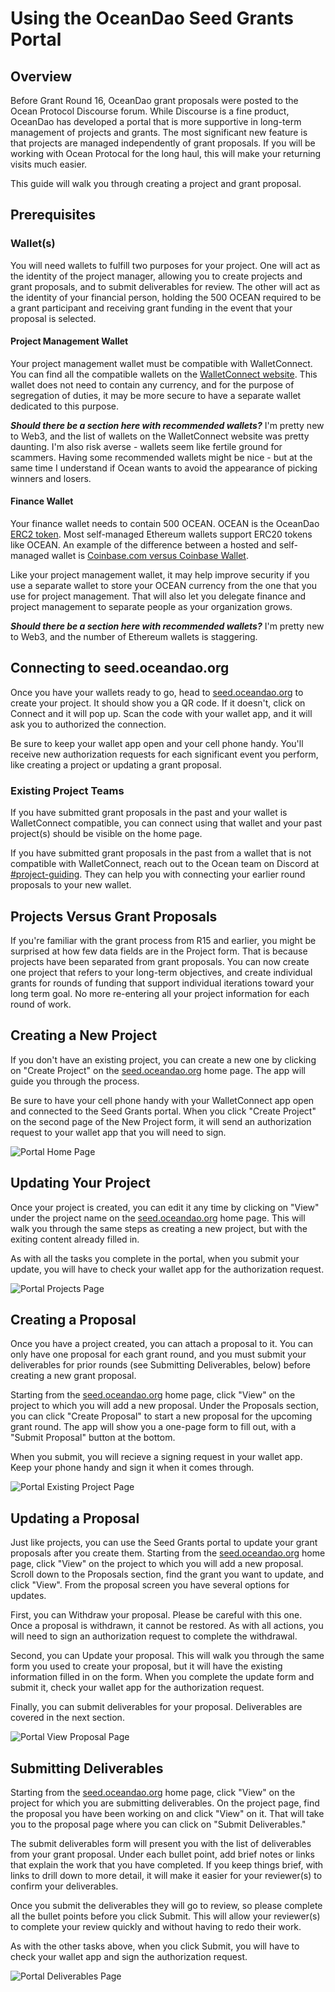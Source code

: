 # Using the OceanDao Seed Grants Portal

## Overview

Before Grant Round 16, OceanDao grant proposals were posted to the Ocean Protocol Discourse forum. While Discourse is a fine product, OceanDao has developed a portal that is more supportive in long-term management of projects and grants. The most significant new feature is that projects are managed independently of grant proposals. If you will be working with Ocean Protocal for the long haul, this will make your returning visits much easier.

This guide will walk you through creating a project and grant proposal.

## Prerequisites

### Wallet(s)

You will need wallets to fulfill two purposes for your project. One will act as the identity of the project manager, allowing you to create projects and grant proposals, and to submit deliverables for review. The other will act as the identity of your financial person, holding the 500 OCEAN required to be a grant participant and receiving grant funding in the event that your proposal is selected.

#### Project Management Wallet

Your project management wallet must be compatible with WalletConnect. You can find all the compatible wallets on the [WalletConnect website](https://walletconnect.com/registry?type=wallet). This wallet does not need to contain any currency, and for the purpose of segregation of duties, it may be more secure to have a separate wallet dedicated to this purpose.

***Should there be a section here with recommended wallets?*** I'm pretty new to Web3, and the list of wallets on the WalletConnect website was pretty daunting. I'm also risk averse - wallets seem like fertile ground for scammers. Having some recommended wallets might be nice - but at the same time I understand if Ocean wants to avoid the appearance of picking winners and losers.

#### Finance Wallet

Your finance wallet needs to contain 500 OCEAN. OCEAN is the OceanDao [ERC2 token](https://en.wikipedia.org/wiki/ERC20). Most self-managed Ethereum wallets support ERC20 tokens like OCEAN. An example of the difference between a hosted and self-managed wallet is [Coinbase.com versus Coinbase Wallet](https://help.coinbase.com/en/wallet/getting-started/what-s-the-difference-between-coinbase-com-and-wallet).

Like your project management wallet, it may help improve security if you use a separate wallet to store your OCEAN currency from the one that you use for project management. That will also let you delegate finance and project management to separate people as your organization grows.

***Should there be a section here with recommended wallets?*** I'm pretty new to Web3, and the number of Ethereum wallets is staggering.

## Connecting to seed.oceandao.org

Once you have your wallets ready to go, head to [seed.oceandao.org](https://seed.oceandao.org) to create your project. It should show you a QR code. If it doesn't, click on Connect and it will pop up. Scan the code with your wallet app, and it will ask you to authorized the connection.

Be sure to keep your wallet app open and your cell phone handy. You'll receive new authorization requests for each significant event you perform, like creating a project or updating a grant proposal.

### Existing Project Teams

If you have submitted grant proposals in the past and your wallet is WalletConnect compatible, you can connect using that wallet and your past project(s) should be visible on the home page.

If you have submitted grant proposals in the past from a wallet that is not compatible with WalletConnect, reach out to the Ocean team on Discord at [#project-guiding](https://discord.com/channels/612953348487905282/908016658239610920). They can help you with connecting your earlier round proposals to your new wallet.

## Projects Versus Grant Proposals

If you're familiar with the grant process from R15 and earlier, you might be surprised at how few data fields are in the Project form. That is because projects have been separated from grant proposals. You can now create one project that refers to your long-term objectives, and create individual grants for rounds of funding that support individual iterations toward your long term goal. No more re-entering all your project information for each round of work.

## Creating a New Project

If you don't have an existing project, you can create a new one by clicking on "Create Project" on the [seed.oceandao.org](https://seed.oceandao.org) home page. The app will guide you through the process.

Be sure to have your cell phone handy with your WalletConnect app open and connected to the Seed Grants portal. When you click "Create Project" on the second page of the New Project form, it will send an authorization request to your wallet app that you will need to sign.

![Portal Home Page](https://github.com/Deadman-DAO/Web3HackerNetwork/doc/ocean/portal-home-page.png "Portal Home Page")

## Updating Your Project

Once your project is created, you can edit it any time by clicking on "View" under the project name on the [seed.oceandao.org](https://seed.oceandao.org) home page. This will walk you through the same steps as creating a new project, but with the exiting content already filled in.

As with all the tasks you complete in the portal, when you submit your update, you will have to check your wallet app for the authorization request.

![Portal Projects Page](https://github.com/Deadman-DAO/Web3HackerNetwork/doc/ocean/portal-projects-page.png "Portal Projects Page")

## Creating a Proposal

Once you have a project created, you can attach a proposal to it. You can only have one proposal for each grant round, and you must submit your deliverables for prior rounds (see Submitting Deliverables, below) before creating a new grant proposal.

Starting from the [seed.oceandao.org](https://seed.oceandao.org) home page, click "View" on the project to which you will add a new proposal. Under the Proposals section, you can click "Create Proposal" to start a new proposal for the upcoming grant round. The app will show you a one-page form to fill out, with a "Submit Proposal" button at the bottom.

When you submit, you will recieve a signing request in your wallet app. Keep your phone handy and sign it when it comes through.

![Portal Existing Project Page](https://github.com/Deadman-DAO/Web3HackerNetwork/doc/ocean/portal-project-create-proposal-page.png "Portal Existing Project")

## Updating a Proposal

Just like projects, you can use the Seed Grants portal to update your grant proposals after you create them. Starting from the [seed.oceandao.org](https://seed.oceandao.org) home page, click "View" on the project to which you will add a new proposal. Scroll down to the Proposals section, find the grant you want to update, and click "View". From the proposal screen you have several options for updates.

First, you can Withdraw your proposal. Please be careful with this one. Once a proposal is withdrawn, it cannot be restored. As with all actions, you will need to sign an authorization request to complete the withdrawal.

Second, you can Update your proposal. This will walk you through the same form you used to create your proposal, but it will have the existing information filled in on the form. When you complete the update form and submit it, check your wallet app for the authorization request.

Finally, you can submit deliverables for your proposal. Deliverables are covered in the next section.

![Portal View Proposal Page](https://github.com/Deadman-DAO/Web3HackerNetwork/doc/ocean/portal-view-proposal-page.png "Portal View Proposal Page")

## Submitting Deliverables

Starting from the [seed.oceandao.org](https://seed.oceandao.org) home page, click "View" on the project for which you are submitting deliverables. On the project page, find the proposal you have been working on and click "View" on it. That will take you to the proposal page where you can click on "Submit Deliverables."

The submit deliverables form will present you with the list of deliverables from your grant proposal. Under each bullet point, add brief notes or links that explain the work that you have completed. If you keep things brief, with links to drill down to more detail, it will make it easier for your reviewer(s) to confirm your deliverables.

Once you submit the deliverables they will go to review, so please complete all the bullet points before you click Submit. This will allow your reviewer(s) to complete your review quickly and without having to redo their work.

As with the other tasks above, when you click Submit, you will have to check your wallet app and sign the authorization request.

![Portal Deliverables Page](https://github.com/Deadman-DAO/Web3HackerNetwork/doc/ocean/portal-submit-deliverables.png "Portal Deliverables Page")
